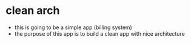 # clean arch
* this is going to be a simple app (billing system)
* the purpose of this app is to build a clean app with nice architecture
